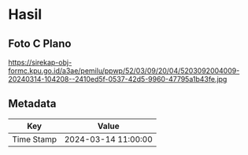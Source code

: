 # Hasil

## Foto C Plano

https://sirekap-obj-formc.kpu.go.id/a3ae/pemilu/ppwp/52/03/09/20/04/5203092004009-20240314-104208--2410ed5f-0537-42d5-9960-47795a1b43fe.jpg


## Metadata

| Key        | Value               |
| ---------- | ------------------- |
| Time Stamp | 2024-03-14 11:00:00 |



